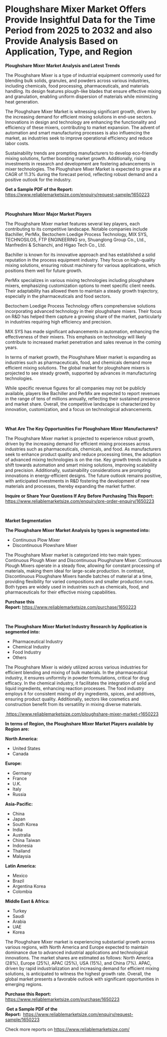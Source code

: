 <p><h1>Ploughshare Mixer Market Offers Provide Insightful Data for the Time Period from 2025 to 2032 and also Provide Analysis Based on Application, Type, and Region</h1></p><p><strong>Ploughshare Mixer Market Analysis and Latest Trends</strong></p>
<p><p>The Ploughshare Mixer is a type of industrial equipment commonly used for blending bulk solids, granules, and powders across various industries, including chemicals, food processing, pharmaceuticals, and materials handling. Its design features plough-like blades that ensure effective mixing and granulation, enabling uniform dispersion of materials while minimizing heat generation. </p><p>The Ploughshare Mixer Market is witnessing significant growth, driven by the increasing demand for efficient mixing solutions in end-use sectors. Innovations in design and technology are enhancing the functionality and efficiency of these mixers, contributing to market expansion. The advent of automation and smart manufacturing processes is also influencing the market, as industries seek to improve operational efficiency and reduce labor costs. </p><p>Sustainability trends are prompting manufacturers to develop eco-friendly mixing solutions, further boosting market growth. Additionally, rising investments in research and development are fostering advancements in mixer technologies. The Ploughshare Mixer Market is expected to grow at a CAGR of 11.3% during the forecast period, reflecting robust demand and a positive outlook for the industry.</p></p>
<p><strong>Get a Sample PDF of the Report:&nbsp;</strong> <a href="https://www.reliablemarketsize.com/enquiry/request-sample/1650223?utm_campaign=2314&utm_medium=2&utm_source=Github&utm_content=ia&utm_term=08042025&utm_id=ploughshare-mixer">https://www.reliablemarketsize.com/enquiry/request-sample/1650223</a></p>
<p>&nbsp;</p>
<p><strong>Ploughshare Mixer Major Market Players</strong></p>
<p><p>The Ploughshare Mixer market features several key players, each contributing to its competitive landscape. Notable companies include Bachiller, PerMix, Bectochem Loedige Process Technology, MIX SYS, TECHNOSILOS, FTP ENGINEERING sro, Shuanglong Group Co., Ltd., Manfredini & Schianchi, and Higao Tech Co., Ltd.</p><p>Bachiller is known for its innovative approach and has established a solid reputation in the process equipment industry. They focus on high-quality mixing solutions, ensuring robust machinery for various applications, which positions them well for future growth.</p><p>PerMix specializes in various mixing technologies including ploughshare mixers, emphasizing customization options to meet specific client needs. Their adaptability has allowed them to maintain a steady growth trajectory, especially in the pharmaceuticals and food sectors.</p><p>Bectochem Loedige Process Technology offers comprehensive solutions incorporating advanced technology in their ploughshare mixers. Their focus on R&D has helped them capture a growing share of the market, particularly in industries requiring high efficiency and precision.</p><p>MIX SYS has made significant advancements in automation, enhancing the effectiveness of their mixers. This emphasis on technology will likely contribute to increased market penetration and sales revenue in the coming years.</p><p>In terms of market growth, the Ploughshare Mixer market is expanding as industries such as pharmaceuticals, food, and chemicals demand more efficient mixing solutions. The global market for ploughshare mixers is projected to see steady growth, supported by advances in manufacturing technologies.</p><p>While specific revenue figures for all companies may not be publicly available, players like Bachiller and PerMix are expected to report revenues in the range of tens of millions annually, reflecting their sustained presence and market share. Overall, the competitive landscape is characterized by innovation, customization, and a focus on technological advancements.</p></p>
<p>&nbsp;</p>
<p><strong>What Are The Key Opportunities For Ploughshare Mixer Manufacturers?</strong></p>
<p><p>The Ploughshare Mixer market is projected to experience robust growth, driven by the increasing demand for efficient mixing processes across industries such as pharmaceuticals, chemicals, and food. As manufacturers seek to enhance product quality and reduce processing times, the adoption of advanced mixing technologies is on the rise. Key growth trends include a shift towards automation and smart mixing solutions, improving scalability and precision. Additionally, sustainability considerations are prompting innovations in energy-efficient designs. The future outlook remains positive, with anticipated investments in R&D fostering the development of new materials and processes, thereby expanding the market further.</p></p>
<p><strong>Inquire or Share Your Questions If Any Before Purchasing This Report:</strong> <a href="https://www.reliablemarketsize.com/enquiry/pre-order-enquiry/1650223?utm_campaign=2314&utm_medium=2&utm_source=Github&utm_content=ia&utm_term=08042025&utm_id=ploughshare-mixer">https://www.reliablemarketsize.com/enquiry/pre-order-enquiry/1650223</a></p>
<p>&nbsp;</p>
<p><strong>Market Segmentation</strong></p>
<p><strong>The Ploughshare Mixer Market Analysis by types is segmented into:</strong></p>
<p><ul><li>Continuous Plow Mixer</li><li>Discontinuous Plowshare Mixer</li></ul></p>
<p><p>The Ploughshare Mixer market is categorized into two main types: Continuous Plough Mixer and Discontinuous Ploughshare Mixer. Continuous Plough Mixers operate in a steady flow, allowing for constant processing of materials, making them ideal for large-scale production. In contrast, Discontinuous Ploughshare Mixers handle batches of material at a time, providing flexibility for varied compositions and smaller production runs. Both types are widely used in industries such as chemicals, food, and pharmaceuticals for their effective mixing capabilities.</p></p>
<p><strong>Purchase this Report:&nbsp;</strong><a href="https://www.reliablemarketsize.com/purchase/1650223?utm_campaign=2314&utm_medium=2&utm_source=Github&utm_content=ia&utm_term=08042025&utm_id=ploughshare-mixer">https://www.reliablemarketsize.com/purchase/1650223</a></p>
<p>&nbsp;</p>
<p><strong>The Ploughshare Mixer Market Industry Research by Application is segmented into:</strong></p>
<p><ul><li>Pharmaceutical Industry</li><li>Chemical Industry</li><li>Food Industry</li><li>Others</li></ul></p>
<p><p>The Ploughshare Mixer is widely utilized across various industries for efficient blending and mixing of bulk materials. In the pharmaceutical industry, it ensures uniformity in powder formulations, critical for drug efficacy. In the chemical industry, it facilitates the integration of solid and liquid ingredients, enhancing reaction processes. The food industry employs it for consistent mixing of dry ingredients, spices, and additives, ensuring product quality. Additionally, sectors like cosmetics and construction benefit from its versatility in mixing diverse materials.</p></p>
<p><a href="https://www.reliablemarketsize.com/ploughshare-mixer-market-r1650223?utm_campaign=2314&utm_medium=2&utm_source=Github&utm_content=ia&utm_term=08042025&utm_id=ploughshare-mixer">&nbsp;https://www.reliablemarketsize.com/ploughshare-mixer-market-r1650223</a></p>
<p><strong>In terms of Region, the Ploughshare Mixer Market Players available by Region are:</strong></p>
<p>
    <p> <strong> North America: </strong>
        <ul>
            <li>United States</li>
            <li>Canada</li>
        </ul>
        </p> 
    <p> <strong> Europe: </strong>
        <ul>
            <li>Germany</li>
            <li>France</li>
            <li>U.K.</li>
            <li>Italy</li>
            <li>Russia</li>
        </ul>
        </p> 
    <p> <strong> Asia-Pacific: </strong>
        <ul>
            <li>China</li>
            <li>Japan</li>
            <li>South Korea</li>
            <li>India</li>
            <li>Australia</li>
            <li>China Taiwan</li>
            <li>Indonesia</li>
            <li>Thailand</li>
            <li>Malaysia</li>
        </ul>
        </p> 
    <p> <strong> Latin America: </strong>
        <ul>
            <li>Mexico</li>
            <li>Brazil</li>
            <li>Argentina Korea</li>
            <li>Colombia</li>
        </ul>
        </p> 
    <p> <strong> Middle East & Africa: </strong>
        <ul>
            <li>Turkey</li>
            <li>Saudi</li>
            <li>Arabia</li>
            <li>UAE</li>
            <li>Korea</li>
        </ul>
    </p>
    </p>
<p><p>The Ploughshare Mixer market is experiencing substantial growth across various regions, with North America and Europe expected to maintain dominance due to advanced industrial applications and technological innovations. The market shares are estimated as follows: North America (28%), Europe (25%), APAC (25%), USA (15%), and China (7%). APAC, driven by rapid industrialization and increasing demand for efficient mixing solutions, is anticipated to witness the highest growth rate. Overall, the global market presents a favorable outlook with significant opportunities in emerging regions.</p></p>
<p><strong>Purchase this Report: </strong><a href="https://www.reliablemarketsize.com/purchase/1650223?utm_campaign=2314&utm_medium=2&utm_source=Github&utm_content=ia&utm_term=08042025&utm_id=ploughshare-mixer">https://www.reliablemarketsize.com/purchase/1650223</a></p>
<p>&nbsp;<strong>Get a Sample PDF of the Report:&nbsp;&nbsp;</strong><a href="https://www.reliablemarketsize.com/enquiry/request-sample/1650223?utm_campaign=2314&utm_medium=2&utm_source=Github&utm_content=ia&utm_term=08042025&utm_id=ploughshare-mixer">https://www.reliablemarketsize.com/enquiry/request-sample/1650223</a></p>
<p><strong></strong></p>
<p>Check more reports on <a href="https://www.reliablemarketsize.com/?utm_campaign=2314&utm_medium=2&utm_source=Github&utm_content=ia&utm_term=08042025&utm_id=ploughshare-mixer">https://www.reliablemarketsize.com/</a></p>